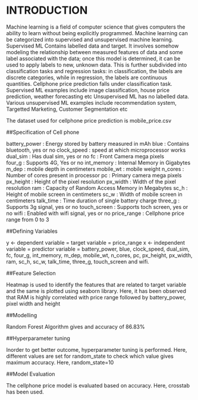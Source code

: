 # INTRODUCTION
Machine learning is a field of computer science that gives computers the ability to learn without being explicitly programmed. Machine learning can be categorized into supervised and unsupervised machine learning. 
Supervised ML Contains labelled data and target. It involves somehow modeling the relationship between measured features of data and some label associated with the data; once this model is determined, it can be used to apply labels to new, unknown data. This is further subdivided into classification tasks and regression tasks: in classification, the labels are discrete categories, while in regression, the labels are continuous quantities. Cellphone price prediction falls under classification task. 
Supervised ML examples include image classification, house price prediction, weather forecasting etc 
Unsupervised ML has no labelled data. Various unsupervised ML examples include recommendation system, Targetted Marketing, Customer Segmentation etc

The dataset used for cellphone price prediction is mobile_price.csv

##Specification of Cell phone

battery_power : Energy stored by battery measured in mAh
blue : Contains bluetooth, yes or no 
clock_speed :	speed at which microprocessor works 
dual_sim	: Has dual sim, yes or no 
fc	: Front Camera mega pixels  
four_g	: Supports 4G, Yes or no 
int_memory	: Internal Memory in Gigabytes
m_dep	: mobile depth in centimeters
mobile_wt :	mobile weight 
n_cores	: Number of cores present in processor 
pc	: Primary camera mega pixels 
px_height :	Height of the pixel resolution
px_width : Width of the pixel resolution
ram	: Capacity of Random Access Memory in Megabytes
sc_h :	Height of mobile screen in centimeters 
sc_w :	Width of mobile screen in centimeters 
talk_time :	Time duration of single battery charge 
three_g :	Supports 3g signal, yes or no 
touch_screen :	Supports toch screen, yes or no 
wifi :	Enabled with wifi signal, yes or no
price_range : Cellphone price range from 0 to 3 


##Defining Variables

y <- dependent variable = target variable = price_range 
x <- independent variable = predictor variable = battery_power, blue, clock_speed, dual_sim, fc, four_g, int_memory, m_dep, mobile_wt, n_cores, pc, px_height, px_width, ram, sc_h, sc_w, talk_time, three_g, touch_screen and wifi. 

##Feature Selection

Heatmap is used to identify the features that are related to target variable and the same is plotted using seaborn library. Here, it has been observed that RAM is highly correlated with price range followed by battery_power, pixel width and height 

##Modelling 

Random Forest Algorithm gives and accuracy of 86.83%

##Hyperparameter tuning

Inorder to get better outcome, hyperparameter tuning is performed. Here, different values are set for random_state to check which value gives maximum accuracy. Here, random_state=10


##Model Evaluation

The cellphone price model is evaluated based on accuracy. Here, crosstab has been used. 
